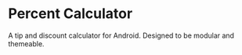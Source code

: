 # Percent Calculator
A tip and discount calculator for Android. 
Designed to be modular and themeable.
